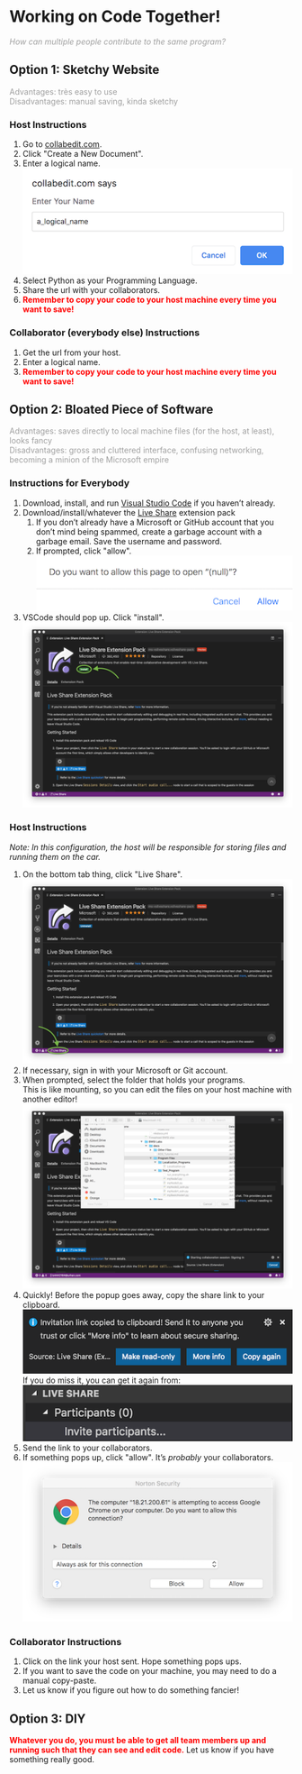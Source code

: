 # Working on Code Together!

<font color="A0A0A0">*How can multiple people contribute to the same program?*</font>

## Option 1: Sketchy Website

<font color="A0A0A0">Advantages: très easy to use   
Disadvantages: manual saving, kinda sketchy</font>

### Host Instructions

1. Go to [collabedit.com](http://collabedit.com/).
2. Click "Create a New Document".
3. Enter a logical name.  
![](img/collabedit3.png)
4. Select Python as your Programming Language.
5. Share the url with your collaborators.
6. <font color="FF0000"> **Remember to copy your code to your host machine every time you want to save!** </font>

### Collaborator (everybody else) Instructions

1. Get the url from your host.
2. Enter a logical name.
3. <font color="FF0000"> **Remember to copy your code to your host machine every time you want to save!** </font>



## Option 2: Bloated Piece of Software

<font color="A0A0A0">Advantages: saves directly to local machine files (for the host, at least), looks fancy  
Disadvantages: gross and cluttered interface, confusing networking, becoming a minion of the Microsoft empire </font>

### Instructions for Everybody

1. Download, install, and run [Visual Studio Code](https://visualstudio.microsoft.com) if you haven’t already.
2. Download/install/whatever the [Live Share](https://marketplace.visualstudio.com/items?itemName=MS-vsliveshare.vsliveshare-pack) extension pack
	1. If you don’t already have a Microsoft or GitHub account that you don’t mind being spammed, create a garbage account with a garbage email. Save the username and password.
	2. If prompted, click "allow".  
	![](img/liveshare3.png)
3. VSCode should pop up. Click "install".  
![](img/liveshare4.png)

### Host Instructions
*Note: In this configuration, the host will be responsible for storing files and running them on the car.*

1. On the bottom tab thing, click "Live Share".  
![](img/liveshare5.png)
2. If necessary, sign in with your Microsoft or Git account.
3. When prompted, select the folder that holds your programs.  
This is like mounting, so you can edit the files on your host machine with another editor!
![](img/vscode6.png)
4. Quickly! Before the popup goes away, copy the share link to your clipboard.
![](img/vscode7.png)  
If you do miss it, you can get it again from:  
![](img/vscode8.png)  
5. Send the link to your collaborators.
6. If something pops up, click "allow". It’s *probably* your collaborators. 
![](img/vscode9.png)

### Collaborator Instructions

1. Click on the link your host sent. Hope something pops ups.
2. If you want to save the code on your machine, you may need to do a manual copy-paste.
3. Let us know if you figure out how to do something fancier!

## Option 3: DIY

<font color="FF0000"> **Whatever you do, you must be able to get all team members up and running such that they can see and edit code.** </font>
Let us know if you have something really good.
